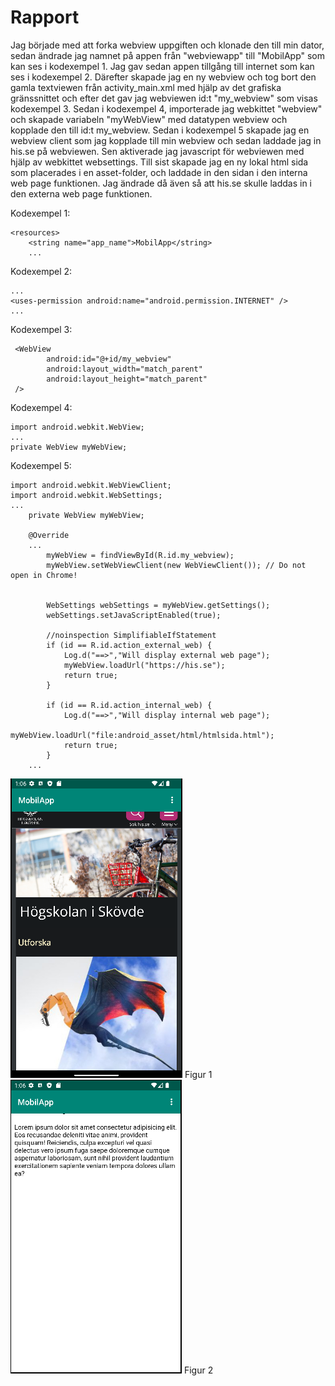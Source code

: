 
# Rapport

Jag började med att forka webview uppgiften och klonade den till min dator, sedan ändrade jag namnet på appen från "webviewapp" till "MobilApp" som kan ses i kodexempel 1.
Jag gav sedan appen tillgång till internet som kan ses i kodexempel 2. Därefter skapade jag en ny webview och tog bort den gamla textviewen från activity_main.xml med hjälp av det grafiska gränssnittet och efter det gav jag webviewen id:t "my_webview" som visas kodexempel 3.
Sedan i kodexempel 4, importerade jag webkittet "webview" och skapade variabeln "myWebView" med datatypen webview och kopplade den till id:t my_webview.
Sedan i kodexempel 5 skapade jag en webview client som jag kopplade till min webview och sedan laddade jag in his.se på webviewen.
Sen aktiverade jag javascript för webviewen med hjälp av webkittet websettings.
Till sist skapade jag en ny lokal html sida som placerades i en asset-folder, och laddade in den sidan i den interna web page funktionen. Jag ändrade då även så att his.se skulle laddas in i den externa web page funktionen.


Kodexempel 1:
```
<resources>
    <string name="app_name">MobilApp</string>
    ...
```
Kodexempel 2:
```
...
<uses-permission android:name="android.permission.INTERNET" />
...
```
Kodexempel 3:
```
 <WebView
        android:id="@+id/my_webview"
        android:layout_width="match_parent"
        android:layout_height="match_parent" 
 />
```
Kodexempel 4:
```
import android.webkit.WebView;
...
private WebView myWebView;
```
Kodexempel 5:
```
import android.webkit.WebViewClient;
import android.webkit.WebSettings;
...
    private WebView myWebView;

    @Override
    ...
        myWebView = findViewById(R.id.my_webview);
        myWebView.setWebViewClient(new WebViewClient()); // Do not open in Chrome!


        WebSettings webSettings = myWebView.getSettings();
        webSettings.setJavaScriptEnabled(true);

        //noinspection SimplifiableIfStatement
        if (id == R.id.action_external_web) {
            Log.d("==>","Will display external web page");
            myWebView.loadUrl("https://his.se");
            return true;
        }

        if (id == R.id.action_internal_web) {
            Log.d("==>","Will display internal web page");
            myWebView.loadUrl("file:android_asset/html/htmlsida.html");
            return true;
        }
    ...
```


![](mb1.PNG)
Figur 1
![](mb2.PNG)
Figur 2
